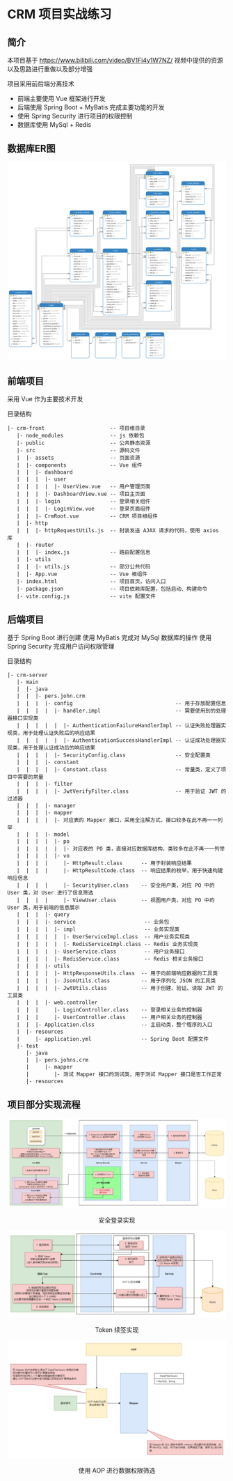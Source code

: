 # CRM 项目实战练习

## 简介

本项目基于 https://www.bilibili.com/video/BV1Fi4y1W7NZ/ 视频中提供的资源以及思路进行重做以及部分增强

项目采用前后端分离技术
- 前端主要使用 Vue 框架进行开发
- 后端使用 Spring Boot + MyBatis 完成主要功能的开发
- 使用 Spring Security 进行项目的权限控制
- 数据库使用 MySql + Redis

## 数据库ER图

![数据库ER图](/attachments/mysql/数据库ER图.png)

## 前端项目

采用 Vue 作为主要技术开发

目录结构

```
|- crm-front                     -- 项目根目录
   |- node_modules               -- js 依赖包
   |- public                     -- 公共静态资源
   |- src                        -- 源码文件
   |  |- assets                  -- 页面资源
   |  |- components              -- Vue 组件
   |  |  |- dashboard
   |  |  |  |- user
   |  |  |  |  |- UserView.vue   -- 用户管理页面
   |  |  |  |- DashboardView.vue -- 项目主页面
   |  |  |- login                -- 登录相关组件
   |  |  |  |- LoginView.vue     -- 登录页面组件
   |  |  |- CrmRoot.vue          -- CRM 项目根组件
   |  |- http
   |  |  |- httpRequestUtils.js  -- 封装发送 AJAX 请求的代码，使用 axios 库
   |  |- router
   |  |  |- index.js             -- 路由配置信息
   |  |- utils
   |  |  |- utils.js             -- 部分公共代码
   |  |- App.vue                 -- Vue 根组件
   |- index.html                 -- 项目首页，访问入口
   |- package.json               -- 项目依赖库配置，包括启动、构建命令
   |- vite.config.js             -- vite 配置文件
```
## 后端项目

基于 Spring Boot 进行创建
使用 MyBatis 完成对 MySql 数据库的操作
使用 Spring Security 完成用户访问权限管理

目录结构

```
|- crm-server
   |- main
   |  |- java
   |  |  |- pers.john.crm
   |  |  |  |- config                                 -- 用于存放配置信息
   |  |  |  |  |- handler.impl                        -- 需要使用到的处理器接口实现类
   |  |  |  |  |  |- AuthenticationFailureHandlerImpl -- 认证失败处理器实现类，用于处理认证失败后的响应结果
   |  |  |  |  |  |- AuthenticationSuccessHandlerImpl -- 认证成功处理器实现类，用于处理认证成功后的响应结果
   |  |  |  |  |- SecurityConfig.class                -- 安全配置类
   |  |  |  |- constant
   |  |  |  |  |- Constant.class                      -- 常量类，定义了项目中需要的常量
   |  |  |  |- filter
   |  |  |  |  |- JwtVerifyFilter.class               -- 用于验证 JWT 的过滤器
   |  |  |  |- manager
   |  |  |  |- mapper
   |  |  |  |  |- 对应表的 Mapper 接口，采用全注解方式，接口较多在此不再一一列举
   |  |  |  |- model
   |  |  |  |  |- po
   |  |  |  |  |  |- 对应表的 PO 类，直接对应数据库结构，类较多在此不再一一列举
   |  |  |  |  |- vo
   |  |  |  |     |- HttpResult.class      -- 用于封装响应结果
   |  |  |  |     |- HttpResultCode.class  -- 响应结果的枚举，用于快速构建响应信息
   |  |  |  |     |- SecurityUser.class    -- 安全用户类，对应 PO 中的 User 类，对 User 进行了信息筛选
   |  |  |  |     |- ViewUser.class        -- 视图用户类，对应 PO 中的 User 类，用于前端的信息展示
   |  |  |  |- query
   |  |  |  |- service                      -- 业务包
   |  |  |  |  |- impl                      -- 业务实现类
   |  |  |  |  |  |- UserServiceImpl.class  -- 用户业务实现类
   |  |  |  |  |  |- RedisServiceImpl.class -- Redis 业务实现类
   |  |  |  |  |- UserService.class         -- 用户业务接口
   |  |  |  |  |- RedisService.class        -- Redis 相关业务接口
   |  |  |  |- utils
   |  |  |  |  |- HttpResponseUtils.class  -- 用于向前端响应数据的工具类
   |  |  |  |  |- JsonUtils.class          -- 用于序列化 JSON 的工具类
   |  |  |  |  |- JwtUtils.class           -- 用于创建、验证、读取 JWT 的工具类
   |  |  |  |- web.controller
   |  |  |     |- LoginController.class    -- 登录相关业务的控制器
   |  |  |     |- UserController.class     -- 用户相关业务的控制器
   |  |  |- Application.clss               -- 主启动类，整个程序的入口
   |  |- resources
   |     |- application.yml                -- Spring Boot 配置文件
   |- test
      |- java
      |  |- pers.johns.crm
      |     |- mapper
      |        |- 测试 Mapper 接口的测试类，用于测试 Mapper 接口是否工作正常
      |- resources
```

## 项目部分实现流程

![CRM项目-安全登录实现步骤.jpg](/attachments/CRM项目-安全登录实现步骤.jpg)

<center>安全登录实现</center>

![CRM项目-Token续签实现步骤.jpg](./attachments/CRM项目-Token续签实现步骤.jpg)

<center>Token 续签实现</center>

![CRM项目-使用AOP完成数据权限筛选.jpg](./attachments/CRM项目-使用AOP完成数据权限筛选.jpg)

<center>使用 AOP 进行数据权限筛选</center>